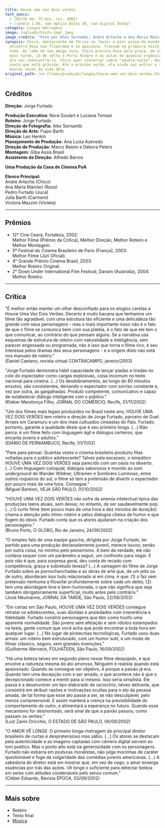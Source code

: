```yaml
---
title: Houve uma vez dois verões
tech_specs:
  - (DV/35 mm, 75 min, cor, 2002)
  - (janela 1.66, som óptico Dolby SR, som digital Dolby)
category: Longas-metragens
image: /uploads/h1x2v-imgr.jpeg
image_credits: "Foto por Alex Sernambi: André Arteche e Ana Maria Mainieri"
synopsis: Chico, adolescente em férias na "maior e pior praia do mundo",
  encontra Roza num fliperama e se apaixona. Transam na primeira noite, mas ela
  some. Ao lado de seu amigo Juca, Chico procura Roza pela praia, em vão. Só
  mais tarde, já de volta a Porto Alegre e às aulas de química orgânica, é que
  ele vai reencontrá-la. Chico quer conversar sobre "aquela noite", mas Roza
  conta que está grávida. Até o próximo verão, ela ainda vai entrar e sair
  muitas vezes da vida dele.
original_path: /os-filmes/produção/longas/houve-uma-vez-dois-verões.html
---
```

## Créditos

**Direção:** Jorge Furtado

**Produção Executiva:** Nora Goulart e Luciana Tomasi\
**Roteiro:** Jorge Furtado\
**Direção de Fotografia:** Alex Sernambi\
**Direção de Arte:** Fiapo Barth\
**Música:** Leo Henkin\
**Planejamento de Produção:** Ana Luiza Azevedo\
**Direção de Produção:** Marco Baioto e Débora Peters\
**Montagem:** Giba Assis Brasil\
**Assistente de Direção:** Alfredo Barros

**Uma Produção da Casa de Cinema PoA**

**Elenco Principal:**\
André Arteche (Chico)\
Ana Maria Mainieri (Roza)\
Pedro Furtado (Juca)\
Júlia Barth (Carmem)\
Victória Mazzini (Violeta)

- - -

## Prêmios

* 12° Cine Ceará, Fortaleza, 2002:\
  Melhor Filme (Prêmio da Crítica), Melhor Direção, Melhor Roteiro e Melhor Montagem.
* 5º Festival do Cinema Brasileiro de Paris (França), 2003:\
  Melhor Filme (Júri Oficial).
* 4° Grande Prêmio Cinema Brasil, 2003:\
  Melhor Roteiro Original.
* 2° Down Under International Film Festival, Darwin (Australia), 2004:\
  Melhor Roteiro.

- - -

## Crítica

"É melhor então manter um olhar desconfiado para os elogios caretas a Houve Uma Vez Dois Verões. Decerto é muito bacana que tenhamos um filme tão agradável, com uma estrutura tão eficiente e uma delicadeza tão grande com seus personagens - mas o mais importante nisso não é o fato de que o filme se comunica bem com sua platéia, é o fato de que ele tem o que comunicar, ao contrário do que pensam alguns. Se a narrativa usa esquemas de estrutura de roteiro com naturalidade e inteligência, sem parecer engessada ou programada, não é isso que torna o filme rico, é seu interesse pelos dramas dos seus personagens - e a origem disto não está nos manuais de roteiro."\
(Daniel Caetano, revista virtual CONTRACAMPO, janeiro/2003)

"Jorge Furtado demonstra hábil capacidade de lançar piadas e tiradas no colo do espectador como cargas explosivas, coisa incomum no texto nacional para cinema. (...) Os desdobramentos, ao longo de 80 minutos enxutos, são consistentes, deixando o espectador com sorriso constante e, vez por outra, às gargalhadas. Produto competente, comunicativo e capaz de estabelecer diálogo inteligente com o público."\
(Kleber Mendonça Filho, JORNAL DO COMÉRCIO, Recife, 01/11/2002)

"Um dos filmes mais legais produzidos no Brasil neste ano, HOUVE UMA VEZ DOIS VERÕES tem roteiro e direção de Jorge Furtado, parceiro de Guel Arraes em Caramuru e um dos mais cultuados cineastas do País. Furtado, portanto, garante a qualidade deste que é seu primeiro longa. (...) Não perca: é um filme feito com linguagem ágil e diálogos certeiros, que encanta jovens e adultos."\
(DIÁRIO DE PERNAMBUCO, Recife, 01/11/02)

"Pare para pensar. Quantas vezes o cinema brasileiro produziu fitas voltadas para o público adolescente? Talvez pela escassez, o simpático HOUVE UMA VEZ DOIS VERÕES seja parecido com um oásis no deserto. (...) Com linguagem coloquial, diálogos saborosos e movido ao som underground de Wander Wildner, Ultramen e Sombrero Luminoso, entre outros roqueiros do sul, o filme só tem a pretensão de divertir o espectador por pouco mais de uma hora. Consegue."\
(Miguel Barbieri, VEJA SÃO PAULO, 01/10/2002)

"HOUVE UMA VEZ DOIS VERÕES não sofre da anemia intelectual típica das produções teens atuais, sem deixar, no entanto, de ser saudavelmente pop. (...) O curto filme (tem pouco mais de uma hora e dez minutos de duração) chama a atenção pelo ótimo roteiro e pelos diálogos cheios de humor e que fogem do óbvio. Furtado conta que os atores ajudaram na criação dos personagens."\
(Bruno Porto, O GLOBO, Rio de Janeiro, 24/09/2002)

"O simples fato de uma equipe gaúcha, dirigida por Jorge Furtado, ter partido para uma produção declaradamente juvenil, merece louvor, senão por outra coisa, no mínimo pelo pioneirismo. A bem da verdade, ele não contava sequer com um parâmetro a seguir, um confronto para negar. E pois não é que, para surpresa geral, deu conta do recado com competência, graça e sobretudo leveza? (...) A vantagem do filme de Jorge Furtado sobre as pornochanchadas e as obras de arte que, de um jeito ou de outro, abordaram isso tudo relacionado aí em cima, é que: (1) o faz sem pretensão nenhuma a filosofar profundamente sobre cada um deles; (2) tem uma abordagem leve e bem-humorada, o que não significa que seja também obrigatoriamente superficial, muito antes pelo contrário."\
(José Nêumanne, JORNAL DA TARDE, São Paulo, 22/09/2002)

"Em cartaz em São Paulo, HOUVE UMA VEZ DOIS VERÕES consegue retratar os adolescentes, suas dúvidas e ansiedades com irreverência e fidelidade. Furtado constrói personagens que têm como trunfo uma aparente normalidade. São jovens sem afetação e sem rótulos estampados na testa, gente comum que você acha que pode encontrar a toda hora em qualquer lugar. (...) No lugar de pirotecnias tecnológicas, Furtado usou duas armas: um roteiro bem estruturado, com um humor sutil, e um modo de filmar clássico, seguro, sem grandes invenções."\
(Guilherme Werneck, FOLHATEEN, São Paulo, 16/09/2002)

"Há uma beleza talvez em segundo plano nesse filme despojado, e que envolve a natureza mesma do ato amoroso. Ninguém é realista quando está apaixonado. Quando se consegue ser objetivo, é porque a paixão já era. Quando tem uma decepção com o ser amado, o que acontece não é que o decepcionado comece a mentir para si mesmo. Isso seria simplista. Ele passa é a desenvolver um tipo elaborado de raciocínio, talvez delirante, que consistirá em atribuir razões e motivações ocultas para o ato da pessoa amada, de tal forma que esse ato passe a ser, se não desculpável, pelo menos compreensível. E assim manterá a crença na previsibilidade do comportamento do outro, e alimentará a esperança no futuro. Quando esse mecanismo for desmontado, será sinal de que a paixão passou, como passam os verões."\
(Luiz Zanin Oricchio, O ESTADO DE SÃO PAULO, 06/09/2002)

"O AMOR VÊ LONGE: O primeiro longa-metragem do principal diretor brasileiro de curtas é despretensioso mas sábio. (...) Os atores se destacam pela autenticidade e as imagens captadas com câmera digital servem ao tom poético. Mas o ponto alto está na generosidade com os personagens. Furtado não esbarra em posturas moralistas, não julga mocinhas de caráter questionável e foge da vulgaridade das comédias juvenis americanas. (...) A sabedoria do diretor está em mostrar que, em vez de cego, o amor enxerga essências por trás das ações. Vê longe o suficiente para detectar beleza em seres com atitudes condenáveis pelo senso comum."\
(Cléber Eduardo, Revista ÉPOCA, 02/09/2002)

***

## Mais sobre

* Roteiro
* Texto final
* [Música](/uploads/houve_uma_vez-.mp3)